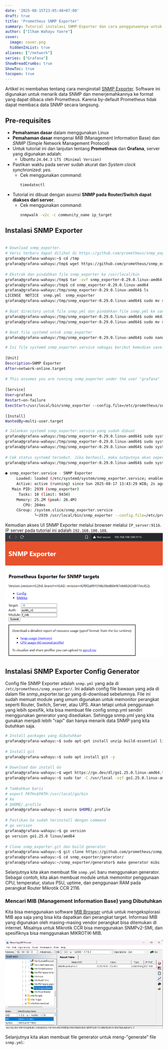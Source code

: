 ```yaml
---
date: '2025-08-15T23:05:48+07:00'
draft: true
title: 'Prometheus SNMP Exporter'
summary: Tutorial instalasi SNMP-Exporter dan cara penggunaannya untuk Prometheus
author: ["Ilham Wahayu Yanre"]
cover:
  image: cover.png
  hiddenInList: true
aliases: ["/network"]
series: ["Grafana"]
ShowBreadCrumbs: true
ShowToc: true
tocopen: true
---
```


Artikel ini membahas tentang cara menginstall [SNMP Exporter](https://github.com/prometheus/snmp_exporter). Software ini digunakan untuk menarik data SNMP dan menerjemahkannya ke format yang dapat dibaca oleh Prometheus. Karena by-default Prometheus tidak dapat membaca data SNMP secara langsung.

## Pre-requisites

- **Pemahaman dasar** dalam menggunakan Linux  
- **Pemahaman dasar** mengenai *MIB* (Management Information Base) dan *SNMP* (Simple Network Management Protocol)  
- Untuk tutorial ini dan lanjutan tentang **Prometheus** dan **Grafana**, server yang digunakan adalah:  
  - Ubuntu `24.04.3 LTS (Minimal Version)`
- Pastikan waktu pada server sudah akurat dan *System clock synchronized: yes*.  
  - Cek menggunakan command:  
    ```bash
    timedatectl
    ```
- Tutorial ini dibuat dengan asumsi **SNMP pada Router/Switch dapat diakses dari server**.  
  - Cek menggunakan command:  
    ```bash
    snmpwalk -v2c -c community_name ip_target
    ```

## Instalasi SNMP Exporter
```bash

# Download snmp_exporter.
# Versi terbaru dapat dilihat di https://github.com/prometheus/snmp_exporter/releases
grafana@grafana-wahayu:~$ cd /tmp
grafana@grafana-wahayu:/tmp$ wget https://github.com/prometheus/snmp_exporter/releases/download/v0.29.0/snmp_exporter-0.29.0.linux-amd64.tar.gz

# Ekstrak dan pindahkan file snmp_exporter ke /usr/local/bin
grafana@grafana-wahayu:/tmp$ tar -xvf snmp_exporter-0.29.0.linux-amd64.tar.gz
grafana@grafana-wahayu:/tmp$ cd snmp_exporter-0.29.0.linux-amd64
grafana@grafana-wahayu:/tmp/snmp_exporter-0.29.0.linux-amd64$ ls
LICENSE  NOTICE  snmp.yml  snmp_exporter
grafana@grafana-wahayu:/tmp/snmp_exporter-0.29.0.linux-amd64$ sudo mv snmp_exporter /usr/local/bin

# Buat directory untuk file snmp.yml dan pindahkan file snmp.yml ke sana
grafana@grafana-wahayu:/tmp/snmp_exporter-0.29.0.linux-amd64$ sudo mkdir -p /etc/prometheus/snmp_exporter/
grafana@grafana-wahayu:/tmp/snmp_exporter-0.29.0.linux-amd64$ sudo mv snmp.yml /etc/prometheus/snmp_exporter/

# Buat file systemd untuk snmp_exporter
grafana@grafana-wahayu:/tmp/snmp_exporter-0.29.0.linux-amd64$ sudo nano /etc/systemd/system/snmp_exporter.service

```

```bash
# Isi file systemd snmp_exporter.service sebagai berikut kemudian save:

[Unit]
Description=SNMP Exporter
After=network-online.target

# This assumes you are running snmp_exporter under the user "grafana"

[Service]
User=grafana
Restart=on-failure
ExecStart=/usr/local/bin/snmp_exporter --config.file=/etc/prometheus/snmp_exporter/snmp.yml

[Install]
WantedBy=multi-user.target
```

```bash
# Jalankan systemd snmp_exporter.service yang sudah dibuat
grafana@grafana-wahayu:/tmp/snmp_exporter-0.29.0.linux-amd64$ sudo systemctl daemon-reload
grafana@grafana-wahayu:/tmp/snmp_exporter-0.29.0.linux-amd64$ sudo systemctl enable snmp_exporter
grafana@grafana-wahayu:/tmp/snmp_exporter-0.29.0.linux-amd64$ sudo systemctl start snmp_exporter

# Cek status systemd tersebut. Jika berhasil, maka outputnya akan seperti ini:
grafana@grafana-wahayu:/tmp/snmp_exporter-0.29.0.linux-amd64$ sudo systemctl status snmp_exporter

● snmp_exporter.service - SNMP Exporter
     Loaded: loaded (/etc/systemd/system/snmp_exporter.service; enabled; preset: enabled)
     Active: active (running) since Sun 2025-08-17 13:43:29 WIB; 2s ago
   Main PID: 2939 (snmp_exporter)
      Tasks: 10 (limit: 9434)
     Memory: 25.2M (peak: 26.4M)
        CPU: 204ms
     CGroup: /system.slice/snmp_exporter.service
             └─2939 /usr/local/bin/snmp_exporter --config.file=/etc/prometheus/snmp_exporter/snmp.yml
```
Kemudian akses UI SNMP Exporter melalui browser melalui ```IP_server:9116```. IP server pada tutorial ini adalah ```192.168.100.188```.
[![SNMP Exporter](ui_snmp_exporter.png "SNMP Exporter")](ui_snmp_exporter.png)

## Instalasi SNMP Exporter Config Generator

Config file SNMP Exporter adalah ```snmp.yml``` yang ada di ```/etc/prometheus/snmp_exporter/```. Ini adalah config file bawaan yang ada di dalam file snmp_exporter.tar.gz yang di-download sebelumnya. File ini sudah memuat module yang umum digunakan untuk memonitor perangkat seperti Router, Switch, Server, atau UPS. Akan tetapi untuk penggunaan yang lebih spesifik, kita bisa membuat file config snmp.yml sendiri menggunakan generator yang disediakan. Sehingga snmp.yml yang kita gunakan menjadi lebih "rapi" dan hanya menarik data SNMP yang kita butuhkan saja.

```bash
# Install packages yang dibutuhkan
grafana@grafana-wahayu:~$ sudo apt-get install unzip build-essential libsnmp-dev

# Install git
grafana@grafana-wahayu:~$ sudo apt install git -y

# Download dan install Go
grafana@grafana-wahayu:~$ wget https://go.dev/dl/go1.25.0.linux-amd64.tar.gz
grafana@grafana-wahayu:~$ sudo tar -C /usr/local -xzf go1.25.0.linux-amd64.tar.gz

# Tambahkan baris
# export PATH=$PATH:/usr/local/go/bin
# ke
# $HOME/.profile
grafana@grafana-wahayu:~$ source $HOME/.profile

# Pastikan Go sudah terinstall dengan command
# go version
grafana@grafana-wahayu:~$ go version
go version go1.25.0 linux/amd64

# Clone snmp_exporter.git dan build generator
grafana@grafana-wahayu:~$ git clone https://github.com/prometheus/snmp_exporter.git
grafana@grafana-wahayu:~$ cd snmp_exporter/generator/
grafana@grafana-wahayu:~/snmp_exporter/generator$ make generator mibs
```

Selanjutnya kita akan membuat file ```snmp.yml``` baru menggunakan generator. Sebagai contoh, kita akan membuat module untuk memonitor penggunaan CPU, temperatur, status PSU, uptime, dan penggunaan RAM pada perangkat Router Mikrotik CCR 2116.

### Mencari MIB (Management Information Base) yang Dibutuhkan

Kita bisa menggunakan software [MIB Browser](https://ireasoning.com/download.shtml) untuk untuk mengeksplorasi MIB apa saja yang bisa kita dapatkan dari perangkat target. Informasi MIB yang digunakan oleh masing-masing vendor perangkat bisa ditemukan di internet. Misalnya untuk Mikrotik CCR bisa menggunakan SNMPv2-SMI, dan spesifiknya bisa menggunakan MIKROTIK-MIB.

[![MIB Browser](mib_browser.png "MIB Browser")](mib_browser.png)

Selanjutnya kita akan membuat file generator untuk meng-"generate" file ```snmp.yml```:

```bash

```
